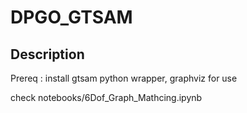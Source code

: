 # DPGO_GTSAM

## Description
Prereq : install gtsam python wrapper, graphviz for use

check notebooks/6Dof_Graph_Mathcing.ipynb